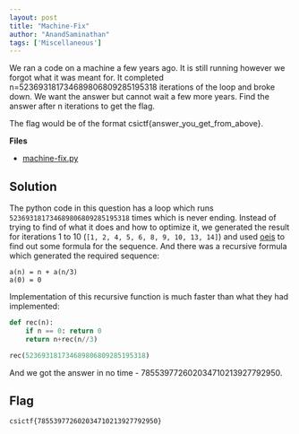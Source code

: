 ```yaml
---
layout: post
title: "Machine-Fix"
author: "AnandSaminathan"
tags: ['Miscellaneous']
---
```


We ran a code on a machine a few years ago. It is still running however we forgot what it was meant for. It completed n=523693181734689806809285195318 iterations of the loop and broke down. We want the answer but cannot wait a few more years. Find the answer after n iterations to get the flag.

The flag would be of the format csictf{answer_you_get_from_above}.


**Files**
- [machine-fix.py]({{site.baseurl}}/assets/Machine-fix/machine-fix.py)

## Solution

The python code in this question has a loop which runs `523693181734689806809285195318` times which is never ending. Instead of trying to find of what it does and how to optimize it, we generated the result for iterations 1 to 10 (`[1, 2, 4, 5, 6, 8, 9, 10, 13, 14]`) and used [oeis](http://oeis.org/) to find out some formula for the sequence. And there was a recursive formula which generated the required sequence:
``` 
a(n) = n + a(n/3)
a(0) = 0 
```

Implementation of this recursive function is much faster than what they had implemented:

```python
def rec(n):
    if n == 0: return 0
    return n+rec(n//3)

rec(523693181734689806809285195318)
```
And we got the answer in no time - 785539772602034710213927792950.

## Flag

```
csictf{785539772602034710213927792950}
```

